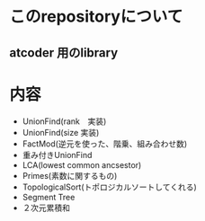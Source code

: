 # このrepositoryについて
## atcoder 用のlibrary

# 内容
- UnionFind(rank　実装)
- UnionFind(size 実装)
- FactMod(逆元を使った、階乗、組み合わせ数)
- 重み付きUnionFind
- LCA(lowest common ancsestor)
- Primes(素数に関するもの)
- TopologicalSort(トポロジカルソートしてくれる)
- Segment Tree
- ２次元累積和



